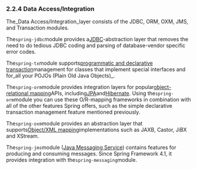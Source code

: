 ### 2.2.4 Data Access/Integration

The_Data Access/Integration_layer consists of the JDBC, ORM, OXM, JMS, and Transaction modules.

The`spring-jdbc`module provides a[JDBC](http://docs.spring.io/spring/docs/5.0.0.M4/spring-framework-reference/htmlsingle/#jdbc-introduction)-abstraction layer that removes the need to do tedious JDBC coding and parsing of database-vendor specific error codes.

The`spring-tx`module supports[programmatic and declarative transaction](http://docs.spring.io/spring/docs/5.0.0.M4/spring-framework-reference/htmlsingle/#transaction)management for classes that implement special interfaces and for_all your POJOs \(Plain Old Java Objects\)_.

The`spring-orm`module provides integration layers for popular[object-relational mapping](http://docs.spring.io/spring/docs/5.0.0.M4/spring-framework-reference/htmlsingle/#orm-introduction)APIs, including[JPA](http://docs.spring.io/spring/docs/5.0.0.M4/spring-framework-reference/htmlsingle/#orm-jpa)and[Hibernate](http://docs.spring.io/spring/docs/5.0.0.M4/spring-framework-reference/htmlsingle/#orm-hibernate). Using the`spring-orm`module you can use these O/R-mapping frameworks in combination with all of the other features Spring offers, such as the simple declarative transaction management feature mentioned previously.

The`spring-oxm`module provides an abstraction layer that supports[Object/XML mapping](http://docs.spring.io/spring/docs/5.0.0.M4/spring-framework-reference/htmlsingle/#oxm)implementations such as JAXB, Castor, JiBX and XStream.

The`spring-jms`module \([Java Messaging Service](http://docs.spring.io/spring/docs/5.0.0.M4/spring-framework-reference/htmlsingle/#jms)\) contains features for producing and consuming messages. Since Spring Framework 4.1, it provides integration with the`spring-messaging`module.

